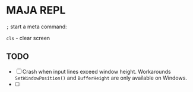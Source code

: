 # MAJA REPL

`;` start a meta command:

`cls` - clear screen

## TODO

- [ ] Crash when input lines exceed window height. Workarounds `SetWindowPosition()` and `BufferHeight` are only available on Windows.
- [ ] 